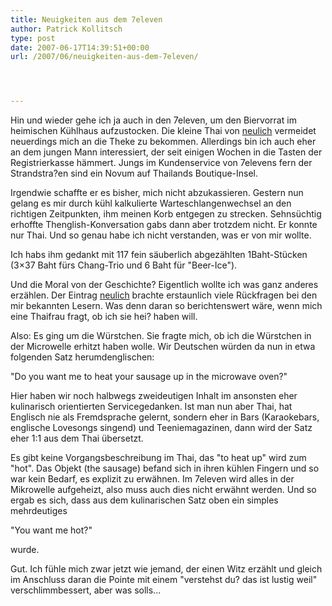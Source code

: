 ```yaml
---
title: Neuigkeiten aus dem 7eleven
author: Patrick Kollitsch
type: post
date: 2007-06-17T14:39:51+00:00
url: /2007/06/neuigkeiten-aus-dem-7eleven/




---
```

Hin und wieder gehe ich ja auch in den 7eleven, um den Biervorrat im heimischen Kühlhaus aufzustocken. Die kleine Thai von <a href="1266">neulich</a> vermeidet neuerdings mich an die Theke zu bekommen. Allerdings bin ich auch eher an dem jungen Mann interessiert, der seit einigen Wochen in die Tasten der Registrierkasse hämmert. Jungs im Kundenservice von 7elevens fern der Strandstra?en sind ein Novum auf Thailands Boutique-Insel. 

Irgendwie schaffte er es bisher, mich nicht abzukassieren. Gestern nun gelang es mir durch kühl kalkulierte Warteschlangenwechsel an den richtigen Zeitpunkten, ihm meinen Korb entgegen zu strecken. Sehnsüchtig erhoffte Thenglish-Konversation gabs dann aber trotzdem nicht. Er konnte nur Thai. Und so genau habe ich nicht verstanden, was er von mir wollte. 

Ich habs ihm gedankt mit 117 fein säuberlich abgezählten 1Baht-Stücken (3&#215;37 Baht fürs Chang-Trio und 6 Baht für "Beer-Ice"). 

Und die Moral von der Geschichte? Eigentlich wollte ich was ganz anderes erzählen. Der Eintrag <a href="1266">neulich</a> brachte erstaunlich viele Rückfragen bei den mir bekannten Lesern. Was denn daran so berichtenswert wäre, wenn mich eine Thaifrau fragt, ob ich sie hei? haben will. 

Also: Es ging um die Würstchen. Sie fragte mich, ob ich die Würstchen in der Microwelle erhitzt haben wolle. Wir Deutschen würden da nun in etwa folgenden Satz herumdenglischen:

"Do you want me to heat your sausage up in the microwave oven?"

Hier haben wir noch halbwegs zweideutigen Inhalt im ansonsten eher kulinarisch orientierten Servicegedanken. Ist man nun aber Thai, hat Englisch nie als Fremdsprache gelernt, sondern eher in Bars (Karaokebars, englische Lovesongs singend) und Teeniemagazinen, dann wird der Satz eher 1:1 aus dem Thai übersetzt. 

Es gibt keine Vorgangsbeschreibung im Thai, das "to heat up" wird zum "hot". Das Objekt (the sausage) befand sich in ihren kühlen Fingern und so war kein Bedarf, es explizit zu erwähnen. Im 7eleven wird alles in der Mikrowelle aufgeheizt, also muss auch dies nicht erwähnt werden. Und so ergab es sich, dass aus dem kulinarischen Satz oben ein simples mehrdeutiges 

"You want me hot?"

wurde.

Gut. Ich fühle mich zwar jetzt wie jemand, der einen Witz erzählt und gleich im Anschluss daran die Pointe mit einem "verstehst du? das ist lustig weil" verschlimmbessert, aber was solls...